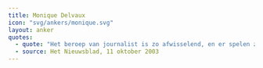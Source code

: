 ```yaml
---
title: Monique Delvaux
icon: "svg/ankers/monique.svg"
layout: anker
quotes:
  - quote: "Het beroep van journalist is zo afwisselend, en er spelen zich iedere dag nieuwe feiten af. Dat is precies de reden waarom ik zolang voor de nieuwsdienst heb gewerkt. Het keerpunt voor mij kwam in 1986 toen ik een reportage maakte in Noord-Ierland. Ik kreeg een déjà-vu-gevoel omdat ik voor de zevenenvijftigste keer met hetzelfde bezig was. Nadien heb ik voor de eindredactie gekozen en stelde ik de journaals samen."
  - source: Het Nieuwsblad, 11 oktober 2003
---
```

